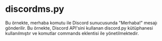 # discordms.py

Bu örnekte, merhaba komutu ile Discord sunucusunda "Merhaba!" mesajı gönderilir. 
Bu örnekte, Discord API'sini kullanan discord.py kütüphanesi kullanılmıştır ve komutlar commands eklentisi ile yönetilmektedir.
